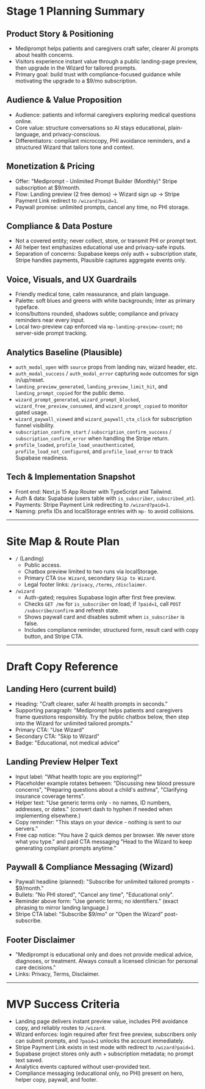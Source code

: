 # Stage 1 Planning Summary

## Product Story & Positioning
- Mediprompt helps patients and caregivers craft safer, clearer AI prompts about health concerns.
- Visitors experience instant value through a public landing-page preview, then upgrade in the Wizard for tailored prompts.
- Primary goal: build trust with compliance-focused guidance while motivating the upgrade to a $9/mo subscription.

## Audience & Value Proposition
- Audience: patients and informal caregivers exploring medical questions online.
- Core value: structure conversations so AI stays educational, plain-language, and privacy-conscious.
- Differentiators: compliant microcopy, PHI avoidance reminders, and a structured Wizard that tailors tone and context.

## Monetization & Pricing
- Offer: "Mediprompt - Unlimited Prompt Builder (Monthly)" Stripe subscription at $9/month.
- Flow: Landing preview (2 free demos) -> Wizard sign up -> Stripe Payment Link redirect to `/wizard?paid=1`.
- Paywall promise: unlimited prompts, cancel any time, no PHI storage.

## Compliance & Data Posture
- Not a covered entity; never collect, store, or transmit PHI or prompt text.
- All helper text emphasizes educational use and privacy-safe inputs.
- Separation of concerns: Supabase keeps only auth + subscription state, Stripe handles payments, Plausible captures aggregate events only.

## Voice, Visuals, and UX Guardrails
- Friendly medical tone, calm reassurance, and plain language.
- Palette: soft blues and greens with white backgrounds; Inter as primary typeface.
- Icons/buttons rounded, shadows subtle; compliance and privacy reminders near every input.
- Local two-preview cap enforced via `mp-landing-preview-count`; no server-side prompt tracking.

## Analytics Baseline (Plausible)
- `auth_modal_open` with `source` props from landing nav, wizard header, etc.
- `auth_modal_success` / `auth_modal_error` capturing `mode` outcomes for sign in/up/reset.
- `landing_preview_generated`, `landing_preview_limit_hit`, and `landing_prompt_copied` for the public demo.
- `wizard_prompt_generated`, `wizard_prompt_blocked`, `wizard_free_preview_consumed`, and `wizard_prompt_copied` to monitor gated usage.
- `wizard_paywall_viewed` and `wizard_paywall_cta_click` for subscription funnel visibility.
- `subscription_confirm_start` / `subscription_confirm_success` / `subscription_confirm_error` when handling the Stripe return.
- `profile_loaded`, `profile_load_unauthenticated`, `profile_load_not_configured`, and `profile_load_error` to track Supabase readiness.

## Tech & Implementation Snapshot
- Front end: Next.js 15 App Router with TypeScript and Tailwind.
- Auth & data: Supabase (users table with `is_subscriber`, `subscribed_at`).
- Payments: Stripe Payment Link redirecting to `/wizard?paid=1`.
- Naming: prefix IDs and localStorage entries with `mp-` to avoid collisions.

---

# Site Map & Route Plan
- `/` (Landing)
  - Public access.
  - Chatbox preview limited to two runs via localStorage.
  - Primary CTA `Use Wizard`, secondary `Skip to Wizard`.
  - Legal footer links: `/privacy`, `/terms`, `/disclaimer`.
- `/wizard`
  - Auth-gated; requires Supabase login after first free preview.
  - Checks `GET /me` for `is_subscriber` on load; if `?paid=1`, call `POST /subscribe/confirm` and refresh state.
  - Shows paywall card and disables submit when `is_subscriber` is false.
  - Includes compliance reminder, structured form, result card with copy button, and Stripe CTA.

---

# Draft Copy Reference
## Landing Hero (current build)
- Heading: "Craft clearer, safer AI health prompts in seconds."
- Supporting paragraph: "Mediprompt helps patients and caregivers frame questions responsibly. Try the public chatbox below, then step into the Wizard for unlimited tailored prompts."
- Primary CTA: "Use Wizard"
- Secondary CTA: "Skip to Wizard"
- Badge: "Educational, not medical advice"

## Landing Preview Helper Text
- Input label: "What health topic are you exploring?"
- Placeholder example rotates between: "Discussing new blood pressure concerns", "Preparing questions about a child's asthma", "Clarifying insurance coverage terms".
- Helper text: "Use generic terms only - no names, ID numbers, addresses, or dates." (convert dash to hyphen if needed when implementing elsewhere.)
- Copy reminder: "This stays on your device - nothing is sent to our servers."
- Free cap notice: "You have 2 quick demos per browser. We never store what you type." and paid CTA messaging "Head to the Wizard to keep generating compliant prompts anytime."

## Paywall & Compliance Messaging (Wizard)
- Paywall headline (planned): "Subscribe for unlimited tailored prompts - $9/month."
- Bullets: "No PHI stored", "Cancel any time", "Educational only".
- Reminder above form: "Use generic terms; no identifiers." (exact phrasing to mirror landing language.)
- Stripe CTA label: "Subscribe $9/mo" or "Open the Wizard" post-subscribe.

## Footer Disclaimer
- "Mediprompt is educational only and does not provide medical advice, diagnoses, or treatment. Always consult a licensed clinician for personal care decisions."
- Links: Privacy, Terms, Disclaimer.

---

# MVP Success Criteria
- Landing page delivers instant preview value, includes PHI avoidance copy, and reliably routes to `/wizard`.
- Wizard enforces: login required after first free preview, subscribers only can submit prompts, and `?paid=1` unlocks the account immediately.
- Stripe Payment Link exists in test mode with redirect to `/wizard?paid=1`.
- Supabase project stores only auth + subscription metadata; no prompt text saved.
- Analytics events captured without user-provided text.
- Compliance messaging (educational only, no PHI) present on hero, helper copy, paywall, and footer.
